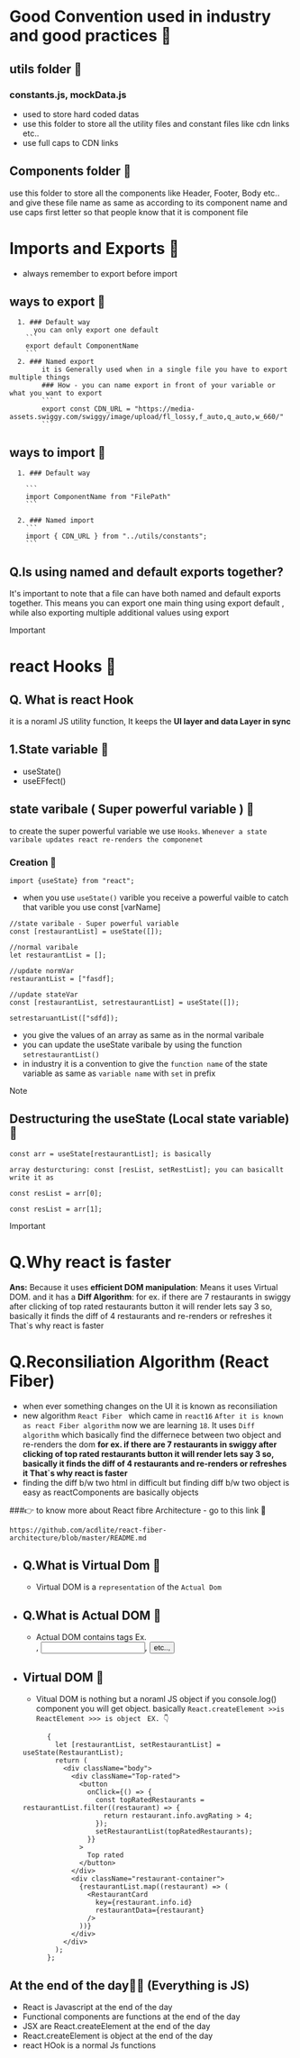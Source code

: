 # Good Convention used in industry and good practices 🚀 

## utils folder 📁
  ### constants.js, mockData.js
   - used to store hard coded datas
   - use this folder to store all the utility files and constant files like cdn links etc..
   - use full caps to CDN links


## Components folder 📁
   use this folder to store all the components like Header, Footer, Body etc.. and give these file name as same as according to its component name and use caps first letter so that people know that it is component file

# Imports and Exports 🚀
   
   - always remember to export  before import

   ## ways to export  🏁
    
      1. ### Default way
          you can only export one default 
        ```
        export default ComponentName
        ```
      2. ### Named export
            it is Generally used when in a single file you have to export multiple things
            ### How - you can name export in front of your variable or what you want to export
            ```
            export const CDN_URL = "https://media-assets.swiggy.com/swiggy/image/upload/fl_lossy,f_auto,q_auto,w_660/" 
            ```

   ## ways to import  🏁
    
      1. ### Default way
        
        ```
        import ComponentName from "FilePath"
        ```

      2. ### Named import 
        ```
        import { CDN_URL } from "../utils/constants";
        ``` 

## Q.Is using named and default exports together?
It's important to note that a file can have both named and default exports together. This means you can export one main thing using export default , while also exporting multiple additional values using export 


>[!IMPORTANT]
># react Hooks 🚀
>## Q. What is react Hook
>it is a noraml JS utility  function, It keeps the **UI layer and data Layer in sync**
>
>  ## 1.State variable 🏁
>  - useState()
>  - useEFfect()
>
>  ## state varibale ( Super powerful variable ) 🏁
>  to create the super powerful variable we use ``Hooks``. ``Whenever a state varibale updates react re-renders the componenet``
>
>  ### Creation 🏁
>  ```
>  import {useState} from "react";
>  ```
>    - when you  use ``useState()`` varible you receive a powerful vaible to catch that varible you use const [varName]
>
>
>  ```
>  //state varibale - Super powerful variable 
>  const [restaurantList] = useState([]);   
>
>  //normal varibale
>  let restaurantList = [];
>
>  //update normVar
>  restaurantList = ["fasdf];
>
>  //update stateVar
>  const [restaurantList, setrestaurantList] = useState([]);
>
>  setrestaruantList(["sdfd]);
>  ```
>    - you give the values of an array as same as in the normal varibale 
>    - you can update the useState varibale by using the function ``setrestaurantList()`` 
>    - in industry it is a convention to give the ``function name`` of the state variable as same as ``variable name`` with ``set`` in prefix  

>[!NOTE]
> ## Destructuring the useState (Local state variable) 🏁
>```
>const arr = useState[restaurantList]; is basically
>
> array desturcturing: const [resList, setRestList]; you can basicallt write it as
>
> const resList = arr[0];
>
> const resList = arr[1];
>```


>[!IMPORTANT]
># Q.Why react is faster
>**Ans:** Because it uses **efficient DOM manipulation**: Means it uses Virtual DOM. and it has a **Diff Algorithm**: for ex. if there are 7 restaurants in swiggy after clicking of top rated restaurants button it will render lets say 3 so, basically it finds the diff of 4 restaurants and re-renders or refreshes it That`s why react is faster

# Q.Reconsiliation Algorithm (React Fiber)
- when ever something changes on the UI it is known as reconsiliation 
- new algorithm ``React Fiber `` which came in `react16` `After it is known as react Fiber algorithm` now we are learning `18`. It uses `Diff algorithm` which basically find the differnece between two object and re-renders the dom **for ex. if there are 7 restaurants in swiggy after clicking of top rated restaurants button it will render lets say 3 so, basically it finds the diff of 4 restaurants and re-renders or refreshes it That`s why react is faster**
- finding the diff b/w two html in difficult but finding diff b/w two object is easy as reactComponents are basically objects 

###👉 to know more about React fibre Architecture - go to this link 🏁
```
https://github.com/acdlite/react-fiber-architecture/blob/master/README.md
```

  - ## Q.What is Virtual Dom 🏁
       - Virtual DOM is a ``representation`` of the ``Actual Dom``
  - ## Q.What is Actual DOM 🏁
       - Actual DOM contains tags Ex.<div>, <input>, <button> etc..,
  - ## Virtual DOM 🏁
       - Vitual DOM is nothing but a noraml JS object if you console.log(<Body/>) component you will get object. basically ``React.createElement >>is ReactElement >>> is object ``
       ``EX. 👇``
     ```
           {
             let [restaurantList, setRestaurantList] = useState(RestaurantList);
             return (
               <div className="body">
                 <div className="Top-rated">
                   <button
                     onClick={() => {
                       const topRatedRestaurants = restaurantList.filter((restaurant) => {
                         return restaurant.info.avgRating > 4;
                       });
                       setRestaurantList(topRatedRestaurants);
                     }}
                   >
                     Top rated
                   </button>
                 </div>
                 <div className="restaurant-container">
                   {restaurantList.map((restaurant) => (
                     <RestaurantCard
                       key={restaurant.info.id}
                       restaurantData={restaurant}
                     />
                   ))}
                 </div>
               </div>
             );
           };
     ```


## At the end of the day🧨🤯 (Everything is JS)
   
   - React is Javascript at the end of the day
   - Functional components are functions at the end of the day
   - JSX are React.createElement at the end of the day
   - React.createElement is object at the end of the day
   - react HOok is a normal Js functions